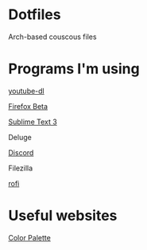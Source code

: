 # Dotfiles

Arch-based couscous files

# Programs I'm using

[youtube-dl](https://github.com/rg3/youtube-dl/)

[Firefox Beta](https://aur.archlinux.org/packages/firefox-beta/)

[Sublime Text 3](https://www.sublimetext.com/docs/3/linux_repositories.html#pacman)

Deluge

[Discord](https://aur.archlinux.org/packages/discord/)

Filezilla

[rofi](https://aur.archlinux.org/packages/rofi-git/)

[]()

[]()


# Useful websites

[Color Palette](http://www.pictaculous.com/)

[]()

[]()

[]()

[]()

[]()

[]()

[]()

[]()
